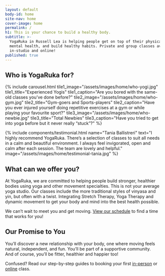 ```yaml
---
layout: default
body-id: home
site-nav: home
cover-image: home
permalink: /
h1: This is your chance to build a healthy body.
subtitle: >-
  YogaRuka in Russell Lea is helping people get on top of their physical and
  mental health, and build healthy habits. Private and group classes available
  in-studio and online!
published: true
---
```


<section>
  <h2>Who is YogaRuka for?</h2>

  {% include carousel.html tile1_image="/assets/images/home/who-yogi.jpg" tile1_title="Experienced Yogis" tile1_caption="Are you bored with the same-old classes you’ve done before?" tile2_image="/assets/images/home/who-gym.jpg" tile2_title="Gym-goers and Sports-players" tile2_caption="Have you ever injured yourself doing repetitive exercises at a gym or while playing your favourite sport?" tile3_image="/assets/images/home/who-newbie.jpg" tile3_title="Total Newbies" tile3_caption="Have you tried to get into yoga before but it never really “stuck”?" %}
</section>

<section>
  {% include components/testimonial.html name="Tania Ballistreri" text="I highly recommend YogaRuka. There’s a selection of classes to suit all needs in a calm and beautiful environment. I always feel invigorated, open and calm after each session. The team are lovely and helpful." image="/assets/images/home/testimonial-tania.jpg" %}
</section>

<section class="container container--sm u-text-center">
  <h2 class="u-text-center">What can we offer you?</h2>

  <p>At YogaRuka, we are committed to helping people build stronger, healthier bodies using yoga and other movement specialties. This is not your average yoga studio. Our classes include the more traditional styles of vinyasa and yin, but often with a twist. Integrating Stretch Therapy, Yoga Therapy and dynamic movement to get your body and mind into the best health possible.</p>
  <p>We can’t wait to meet you and get moving. <a href="/timetable/">View our schedule</a> to find a time that works for you!</p>
</section>

<div class="container container--sm Home-callout u-text-center">
  <h2>Our Promise to You</h2>

  <p>You’ll discover a new relationship with your body, one where moving feels natural, independent, and fun. You’ll be part of a supportive community. And of course, you’ll be fitter, healthier and happier too!</p>
</div>

<section class="Longform Longform--blogpost">
  <div class="form-feedback info">
    Confused? Read our step-by-step guides to booking your first <a href="/guide/">in-person</a> or <a href="/online-guide/">online</a> class.
  </div>

  <div class="momoyoga-schedule m-top--md" data-momo-schedule="https://www.momoyoga.com/yogaruka"></div>
  <script src="https://www.momoyoga.com/schedule-plugin/v2/js/schedule.js" crossorigin="anonymous"></script>
</section>
